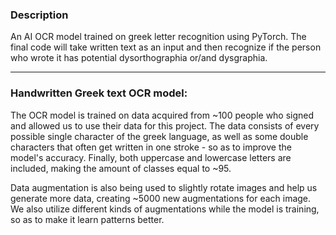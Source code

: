 ### Description
An AI OCR model trained on greek letter recognition using PyTorch.
The final code will take written text as an input and then recognize if
the person who wrote it has potential dysorthographia or/and dysgraphia.

------------

### Handwritten Greek text OCR model: 
The OCR model is trained on data acquired from ~100 people who
signed and allowed us to use their data for this project. The
data consists of every possible single character of the greek 
language, as well as some double characters that often get written
in one stroke - so as to improve the model's accuracy. Finally,
both uppercase and lowercase letters are included, making the 
amount of classes equal to ~95.

Data augmentation is also being used to slightly rotate images
and help us generate more data, creating ~5000 new augmentations
for each image. We also utilize different kinds of augmentations 
while the model is training, so as to make it learn patterns
better.
